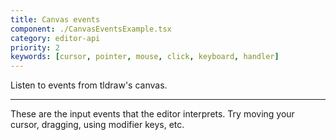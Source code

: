 ```yaml
---
title: Canvas events
component: ./CanvasEventsExample.tsx
category: editor-api
priority: 2
keywords: [cursor, pointer, mouse, click, keyboard, handler]
---
```


Listen to events from tldraw's canvas.

---

These are the input events that the editor interprets. Try moving your cursor, dragging, using modifier keys, etc.
